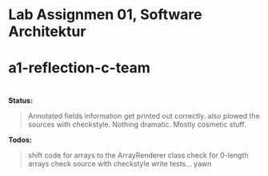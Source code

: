 # Lab Assignmen 01, Software Architektur
# a1-reflection-c-team
# 
  **Status:**
> Annotated fields information get printed out correctly.
> also plowed the sources with checkstyle. Nothing dramatic. Mostly cosmetic stuff.

  **Todos:**
> shift code for arrays to the ArrayRenderer class
> check for 0-length arrays
> check source with checkstyle
> write tests... yawn

